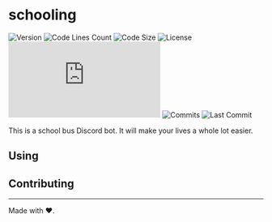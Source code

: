 # schooling
![Version](https://img.shields.io/github/package-json/v/yogurtpigeon/schooling)
![Code Lines Count](https://img.shields.io/tokei/lines/github/yogurtpigeon/schooling)
![Code Size](https://img.shields.io/github/languages/code-size/yogurtpigeon/schooling)
![License](https://img.shields.io/github/license/yogurtpigeon/schooling)
![Discord.js Version](https://img.shields.io/github/package-json/dependency-version/yogurtpigeon/schooling/discord.js)
![Commits](https://img.shields.io/github/commit-activity/w/yogurtpigeon/schooling)
![Last Commit](https://img.shields.io/github/last-commit/yogurtpigeon/schooling)

This is a school bus Discord bot. It will make your lives a whole lot easier.

## Using

## Contributing

---
Made with :heart:.
